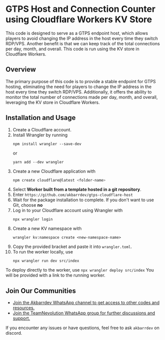 # GTPS Host and Connection Counter using Cloudflare Workers KV Store

This code is designed to serve as a GTPS endpoint host, which allows players to avoid changing the IP address in the host every time they switch RDP/VPS. Another benefit is that we can keep track of the total connections per day, month, and overall. This code is run using the KV store in Cloudflare Workers.

## Overview

The primary purpose of this code is to provide a stable endpoint for GTPS hosting, eliminating the need for players to change the IP address in the host every time they switch RDP/VPS. Additionally, it offers the ability to monitor the total number of connections made per day, month, and overall, leveraging the KV store in Cloudflare Workers.

## Installation and Usage

1. Create a Cloudflare account.
2. Install Wrangler by running
   ```
   npm install wrangler --save-dev
   ```
    or
   ```
   yarn add --dev wrangler
   ```
3. Create a new Cloudflare application with
   ```bash
   npm create cloudflare@latest <folder-name>
   ```
4. Select **Worker built from a template hosted in a git repository**.
5. Enter
   `https://github.com/akbarrdev/gtps-cloudflare-host`
6. Wait for the package installation to complete. If you don't want to use Git, choose **no**
7. Log in to your Cloudflare account using Wrangler with
    ```
    npx wrangler login
    ```
8. Create a new KV namespace with 
    ```
    wrangler kv:namespace create <new-namespace-name>
    ```
10. Copy the provided bracket and paste it into `wrangler.toml`.
11. To run the worker locally, use 
    ```
    npx wrangler run dev src/index
    ```
  To deploy directly to the worker, use 
    ```
    npx wrangler deploy src/index
    ```
  You will be provided with a link to the running worker.

## Join Our Communities

- [Join the Akbarrdev WhatsApp channel to get access to other codes and resources.](https://whatsapp.com/channel/0029VaZAopA8fewhXJvqxt18)
- [Join the TeamNevolution WhatsApp group for further discussions and support.](https://chat.whatsapp.com/BtboXzaZAQeHiJ0Epzwn7M)

If you encounter any issues or have questions, feel free to ask `akbarrdev` on discord.
